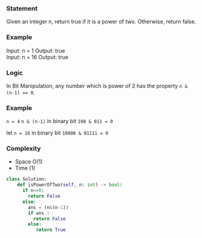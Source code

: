 ### Statement

Given an integer n, return true if it is a power of two. Otherwise, return false.

### Example

Input: n = 1
Output: true <br>
Input: n = 16
Output: true

### Logic

In Bit Manipulation, any number which is power of 2 has the property `n & (n-1) == 0`.<br>

### Example

`n = 4`
`n & (n-1)` in binary bit `100 & 011 = 0`

let `n = 16` in binary bit `10000 & 01111 = 0`

### Complexity

- Space O(1)
- Time (1)

```python
class Solution:
    def isPowerOfTwo(self, n: int) -> bool:
      if n<=0:
        return False
      else:
        ans = (n&(n-1))
        if ans :
          return False
        else:
           return True
```
